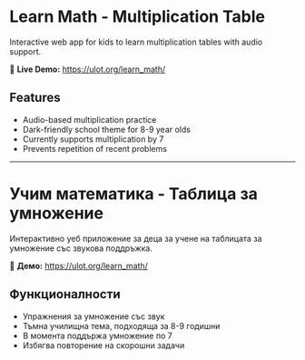# Learn Math - Multiplication Table

Interactive web app for kids to learn multiplication tables with audio support.

🎯 **Live Demo:** https://ulot.org/learn_math/

## Features
- Audio-based multiplication practice
- Dark-friendly school theme for 8-9 year olds
- Currently supports multiplication by 7
- Prevents repetition of recent problems

---

# Учим математика - Таблица за умножение

Интерактивно уеб приложение за деца за учене на таблицата за умножение със звукова поддръжка.

🎯 **Демо:** https://ulot.org/learn_math/

## Функционалности
- Упражнения за умножение със звук
- Тъмна училищна тема, подходяща за 8-9 годишни
- В момента поддържа умножение по 7
- Избягва повторение на скорошни задачи